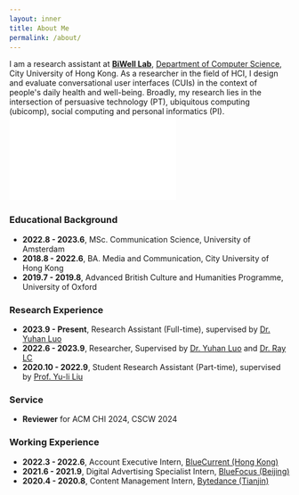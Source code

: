 ```yaml
---
layout: inner
title: About Me
permalink: /about/
---
```


I am a research assistant at [**BiWell Lab**](https://yuhanlolo.github.io/me/lab.html), [Department of Computer Science](https://www.cs.cityu.edu.hk/), City University of Hong Kong. As a researcher in the field of HCI, I design and evaluate conversational user interfaces (CUIs) in the context of people's daily health and well-being. Broadly, my research lies in the intersection of persuasive technology (PT), ubiquitous computing (ubicomp), social computing and personal informatics (PI).
![Please find my CV here.](img/CV_23-02.pdf)  


### Educational Background
+ **2022.8 - 2023.6**, MSc. Communication Science, University of Amsterdam
+ **2018.8 - 2022.6**, BA. Media and Communication, City University of Hong Kong
+ **2019.7 - 2019.8**, Advanced British Culture and Humanities Programme, University of Oxford
 
### Research Experience
+ **2023.9 - Present**, Research Assistant (Full-time), supervised by [Dr. Yuhan Luo](https://yuhanlolo.github.io/me/)
+ **2022.6 - 2023.9**, Researcher, Supervised by [Dr. Yuhan Luo](https://yuhanlolo.github.io/me/) and [Dr. Ray LC](https://www.scm.cityu.edu.hk/people/ray-lc)
+ **2020.10 - 2022.9**, Student Research Assistant (Part-time), supervised by [Prof. Yu-li Liu](https://scholars.cityu.edu.hk/en/persons/yuli-liu(cb5a972e-b906-4c9a-8966-2d04034e50f0).html)

### Service
+ **Reviewer** for ACM CHI 2024, CSCW 2024

### Working Experience
+ **2022.3 - 2022.6**, Account Executive Intern, [BlueCurrent (Hong Kong)](https://bluecurrentgroup.com.hk/)
+ **2021.6 - 2021.9**, Digital Advertising Specialist Intern, [BlueFocus (Beijing)](https://www.bluefocusgroup.com/en/)
+ **2020.4 - 2020.8**, Content Management Intern, [Bytedance (Tianjin)](https://www.bytedance.com/en/)
